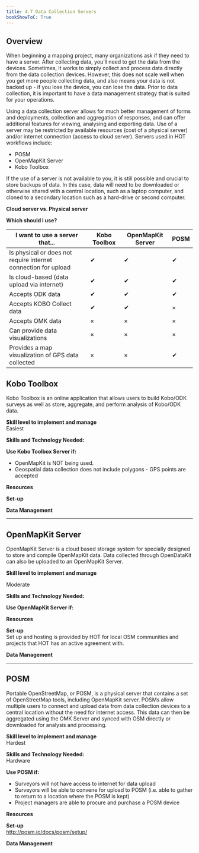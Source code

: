 ```yaml
---
title: 4.7 Data Collection Servers
bookShowToC: True
---
```


## Overview 
When beginning a mapping project, many organizations ask if they need to have a server. After collecting data, you’ll need to get the data from the devices. Sometimes, it works to simply collect and process data directly from the data collection devices. However, this does not scale well when you get more people collecting data, and also means your data is not backed up - if you lose the device, you can lose the data. Prior to data collection, it is important to have a data management strategy that is suited for your operations. 

Using a data collection server allows for much better management of forms and deployments, collection and aggregation of responses, and can offer additional features for viewing, analysing and exporting data. Use of a server may be restricted by available resources (cost of a physical server) and/or internet connection (access to cloud server). Servers used in HOT workflows include:

*   POSM 
*   OpenMapKit Server
*   Kobo Toolbox

If the use of a server is not available to you, it is still possible and crucial to store backups of data. In this case, data will need to be downloaded or otherwise shared with a central location, such as a laptop computer, and cloned to a secondary location such as a hard-drive or second computer. 

**Cloud server vs. Physical server**

**Which should I use?**

| I want to use a server that...                           | Kobo Toolbox | OpenMapKit Server | POSM |
|------------------------------------------------|-----|------|-----|
| Is physical or does not require internet connection for upload | ✔   | ✔    | ✔   | ×       | ×           | ×         |
| Is cloud-based (data upload via internet)                      | ✔   | ✔    | ✔   | ×       | ×           | ×         |
| Accepts ODK data                                     | ✔   | ✔    | ✔   | ✔       | ✔           | ×         |
| Accepts KOBO Collect data                  | ✔   | ✔    | ×   | ×       | ✔           | ×         |
| Accepts OMK data                                     | ×   | ×    | ×   | ×       | ✔           | ✔         |
| Can provide data visualizations                             | ×   | ×    | ×   | ×       | ×           | ✔         |
| Provides a map visualization of GPS data collected       | ×   | ×    | ✔   | ✔       | ×           | ×         |


## Kobo Toolbox
Kobo Toolbox is an online application that allows users to build Kobo/ODK surveys as well as store, aggregate, and perform analysis of Kobo/ODK data.

**Skill level to implement and manage**
<br>
Easiest

**Skills and Technology Needed:**

**Use Kobo Toolbox Server if:**

*  OpenMapKit is NOT being used. 
*  Geospatial data collection does not include polygons - GPS points are accepted

**Resources**

**Set-up**

**Data Management**

***

## OpenMapKit Server
OpenMapKit Server is a cloud based storage system for specially designed to store and compile OpenMapKit data. Data collected through OpenDataKit can also be uploaded to an OpenMapKit Server. 

**Skill level to implement and manage** <br>

Moderate

**Skills and Technology Needed:**

**Use OpenMapKit Server if:**

**Resources**


**Set-up** <br>
Set up and hosting is provided by HOT for local OSM communities and projects that HOT has an active agreement with.

**Data Management**

***
## POSM
Portable OpenStreetMap, or POSM, is a physical server that contains a set of OpenStreetMap tools, including OpenMapKit server. POSMs allow multiple users to connect and upload data from data collection devices to a central location without the need for internet access. This data can then be aggregated using the OMK Server and synced with OSM directly or downloaded for analysis and processing.

**Skill level to implement and manage** <br>
Hardest

**Skills and Technology Needed:** <br>
Hardware


**Use POSM if:**

*  Surveyors will not have access to internet for data upload
*  Surveyors will be able to convene for upload to POSM (i.e. able to gather to return to a location where the POSM is kept)
*  Project managers are able to procure and purchase a POSM device

**Resources**

**Set-up** <br>
http://posm.io/docs/posm/setup/

**Data Management**

